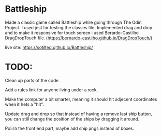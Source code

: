 # Battleship
Made a classic game called Battleship while going through The Odin Project.
I used jest for testing the classes file.
Implemented drag and drop and to make it responsive for touch screen i used
Berardo-Castilho DragDropTouch file. (https://bernardo-castilho.github.io/DragDropTouch/)

live site: https://sotilted.github.io/Battleship/

# TODO:
Clean up parts of the code.

Add a rules link for anyone living under a rock.

Make the computer a bit smarter, meaning it should hit adjecent coordinates when it hets a "hit".

Update drag and drop so that instead of having a remove last ship button, you can still change the position of the ships by dragging it around.

Polish the front end part, maybe add ship pngs instead of boxes.